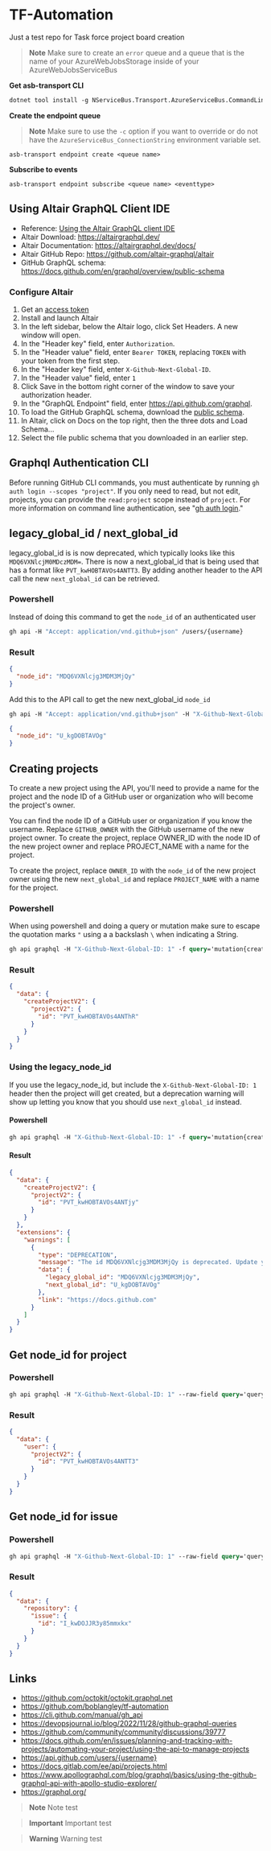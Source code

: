 # TF-Automation

Just a test repo for Task force project board creation

> **Note**
> Make sure to create an `error` queue and a queue that is the name of your AzureWebJobsStorage inside of your AzureWebJobsServiceBus

**Get asb-transport CLI**

```ps
dotnet tool install -g NServiceBus.Transport.AzureServiceBus.CommandLine
```

**Create the endpoint queue**

> **Note**
> Make sure to use the `-c` option if you want to override or do not have the `AzureServiceBus_ConnectionString` environment variable set.

```shell
asb-transport endpoint create <queue name>
```

**Subscribe to events**

```shell
asb-transport endpoint subscribe <queue name> <eventtype>
```

## Using Altair GraphQL Client IDE

- Reference: [Using the Altair GraphQL client IDE](https://docs.github.com/en/graphql/guides/using-the-explorer#using-the-altair-graphql-client-ide)
- Altair Download: <https://altairgraphql.dev/>
- Altair Documentation: <https://altairgraphql.dev/docs/>
- Altair GitHub Repo: <https://github.com/altair-graphql/altair>
- GitHub GraphQL schema: <https://docs.github.com/en/graphql/overview/public-schema>

### Configure Altair

1. Get an [access token](https://docs.github.com/en/graphql/guides/forming-calls-with-graphql#authenticating-with-graphql)
2. Install and launch Altair
3. In the left sidebar, below the Altair logo, click Set Headers. A new window will open.
4. In the "Header key" field, enter `Authorization`.
5. In the "Header value" field, enter `Bearer TOKEN`, replacing `TOKEN` with your token from the first step.
6. In the "Header key" field, enter `X-Github-Next-Global-ID`.
7. In the "Header value" field, enter `1`
8. Click Save in the bottom right corner of the window to save your authorization header.
9. In the "GraphQL Endpoint" field, enter <https://api.github.com/graphql>.
10. To load the GitHub GraphQL schema, download the [public schema](https://docs.github.com/en/graphql/overview/public-schema).
11. In Altair, click on Docs on the top right, then the three dots and Load Schema...
12. Select the file public schema that you downloaded in an earlier step.

## Graphql Authentication CLI

Before running GitHub CLI commands, you must authenticate by running `gh auth login --scopes "project"`. If you only need to read, but not edit, projects, you can provide the `read:project` scope instead of `project`. For more information on command line authentication, see "[gh auth login](https://cli.github.com/manual/gh_auth_login)."

## legacy_global_id / next_global_id

legacy_global_id is is now deprecated, which typically looks like this `MDQ6VXNlcjM0MDczMDM=`.  There is now a next_global_id that is being used that has a format like `PVT_kwHOBTAVOs4ANTT3`. By adding another header to the API call the new `next_global_id` can be retrieved.

### Powershell

Instead of doing this command to get the `node_id` of an authenticated user

```graphql
gh api -H "Accept: application/vnd.github+json" /users/{username}
```

### Result

```json
{
  "node_id": "MDQ6VXNlcjg3MDM3MjQy"
}
```

Add this to the API call to get the new next_global_id `node_id`

```graphql
gh api -H "Accept: application/vnd.github+json" -H "X-Github-Next-Global-ID: 1" /users/{username}
```

```json
{
  "node_id": "U_kgDOBTAVOg"
}
```

## Creating projects

To create a new project using the API, you'll need to provide a name for the project and the node ID of a GitHub user or organization who will become the project's owner.

You can find the node ID of a GitHub user or organization if you know the username. Replace `GITHUB_OWNER` with the GitHub username of the new project owner.
To create the project, replace OWNER_ID with the node ID of the new project owner and replace PROJECT_NAME with a name for the project.

To create the project, replace `OWNER_ID` with the `node_id` of the new project owner using the new `next_global_id` and replace `PROJECT_NAME` with a name for the project.

### Powershell

When using powershell and doing a query or mutation make sure to escape the quotation marks `"` using a a backslash `\` when indicating a String.

```graphql
gh api graphql -H "X-Github-Next-Global-ID: 1" -f query='mutation{createProjectV2(input:{ownerId:\"U_kgDOBTAVOg\",title:\"TF-Project\"}){projectV2{id}}}'
```

### Result

```json
{
  "data": {
    "createProjectV2": {
      "projectV2": {
        "id": "PVT_kwHOBTAVOs4ANThR"
      }
    }
  }
}
```

### Using the legacy_node_id

If you use the legacy_node_id, but include the `X-Github-Next-Global-ID: 1` header then the project will get created, but a deprecation warning will show up letting you  know that you should use `next_global_id` instead.

#### Powershell

```graphql
gh api graphql -H "X-Github-Next-Global-ID: 1" -f query='mutation{createProjectV2(input:{ownerId:\"MDQ6VXNlcjg3MDM3MjQy\",title:\"TF-Project\"}){projectV2{id}}}'
```

#### Result

```json
{
  "data": {
    "createProjectV2": {
      "projectV2": {
        "id": "PVT_kwHOBTAVOs4ANTjy"
      }
    }
  },
  "extensions": {
    "warnings": [
      {
        "type": "DEPRECATION",
        "message": "The id MDQ6VXNlcjg3MDM3MjQy is deprecated. Update your cache to use the next_global_id from the data payload.",
        "data": {
          "legacy_global_id": "MDQ6VXNlcjg3MDM3MjQy",
          "next_global_id": "U_kgDOBTAVOg"
        },
        "link": "https://docs.github.com"
      }
    ]
  }
}
```

## Get node_id for project

### Powershell

```graphql
gh api graphql -H "X-Github-Next-Global-ID: 1" --raw-field query='query{ user(login:\"{username}\") { projectV2(number: 11) { id } } }'
```

### Result

```json
{
  "data": {
    "user": {
      "projectV2": {
        "id": "PVT_kwHOBTAVOs4ANTT3"
      }
    }
  }
}
```

## Get node_id for issue

### Powershell

```graphql
gh api graphql -H "X-Github-Next-Global-ID: 1" --raw-field query='query{ repository(owner:\"TravisNickels\", name:\"TF-Automation\") { issue(number: 1) { id } } }'
```

### Result

```json
{
  "data": {
    "repository": {
      "issue": {
        "id": "I_kwDOJJR3y85mmxkx"
      }
    }
  }
}
```

## Links

- <https://github.com/octokit/octokit.graphql.net>
- <https://github.com/boblangley/tf-automation>
- <https://cli.github.com/manual/gh_api>
- <https://devopsjournal.io/blog/2022/11/28/github-graphql-queries>
- <https://github.com/community/community/discussions/39777>
- <https://docs.github.com/en/issues/planning-and-tracking-with-projects/automating-your-project/using-the-api-to-manage-projects>
- <https://api.github.com/users/{username}>
- <https://docs.gitlab.com/ee/api/projects.html>
- <https://www.apollographql.com/blog/graphql/basics/using-the-github-graphql-api-with-apollo-studio-explorer/>
- <https://graphql.org/>

> **Note**
> Note test

> **Important**
> Important test

> **Warning**
> Warning test
